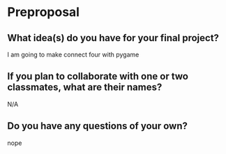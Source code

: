 # Preproposal

## What idea(s) do you have for your final project?

I am going to make connect four with pygame

## If you plan to collaborate with one or two classmates, what are their names?

N/A

## Do you have any questions of your own?

nope
